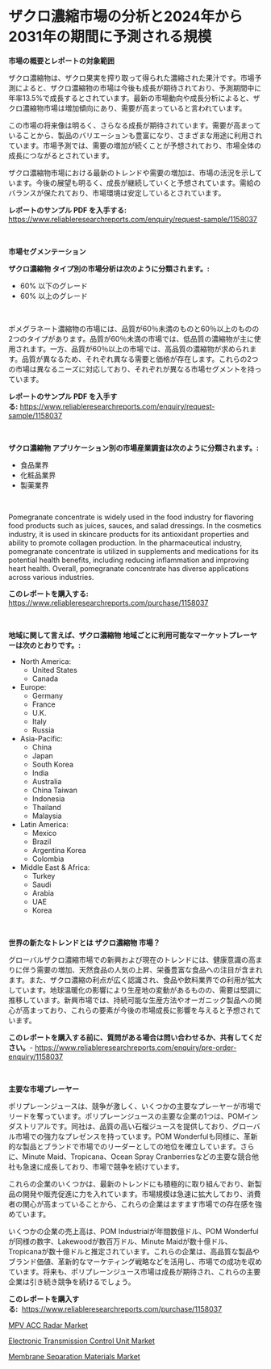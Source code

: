 <p><h1>ザクロ濃縮市場の分析と2024年から2031年の期間に予測される規模</h1></p><p><strong>市場の概要とレポートの対象範囲</strong></p>
<p><p>ザクロ濃縮物は、ザクロ果実を搾り取って得られた濃縮された果汁です。市場予測によると、ザクロ濃縮物の市場は今後も成長が期待されており、予測期間中に年率13.5%で成長するとされています。最新の市場動向や成長分析によると、ザクロ濃縮物市場は増加傾向にあり、需要が高まっていると言われています。</p><p>この市場の将来像は明るく、さらなる成長が期待されています。需要が高まっていることから、製品のバリエーションも豊富になり、さまざまな用途に利用されています。市場予測では、需要の増加が続くことが予想されており、市場全体の成長につながるとされています。</p><p>ザクロ濃縮物市場における最新のトレンドや需要の増加は、市場の活況を示しています。今後の展望も明るく、成長が継続していくと予想されています。需給のバランスが保たれており、市場環境は安定しているとされています。</p></p>
<p><strong>レポートのサンプル PDF を入手する:</strong> <a href="https://www.reliableresearchreports.com/enquiry/request-sample/1158037">https://www.reliableresearchreports.com/enquiry/request-sample/1158037</a></p>
<p>&nbsp;</p>
<p><strong>市場セグメンテーション</strong></p>
<p><strong>ザクロ濃縮物 タイプ別の市場分析は次のように分類されます。:</strong></p>
<p><ul><li>60% 以下のグレード</li><li>60% 以上のグレード</li></ul></p>
<p>&nbsp;</p>
<p><p>ポメグラネート濃縮物の市場には、品質が60％未満のものと60％以上のものの2つのタイプがあります。品質が60％未満の市場では、低品質の濃縮物が主に使用されます。一方、品質が60％以上の市場では、高品質の濃縮物が求められます。品質が異なるため、それぞれ異なる需要と価格が存在します。これらの2つの市場は異なるニーズに対応しており、それぞれが異なる市場セグメントを持っています。</p></p>
<p><strong>レポートのサンプル PDF を入手する:</strong>&nbsp;<a href="https://www.reliableresearchreports.com/enquiry/request-sample/1158037">https://www.reliableresearchreports.com/enquiry/request-sample/1158037</a></p>
<p>&nbsp;</p>
<p><strong> ザクロ濃縮物 アプリケーション別の市場産業調査は次のように分類されます。:</strong></p>
<p><ul><li>食品業界</li><li>化粧品業界</li><li>製薬業界</li></ul></p>
<p>&nbsp;</p>
<p><p>Pomegranate concentrate is widely used in the food industry for flavoring food products such as juices, sauces, and salad dressings. In the cosmetics industry, it is used in skincare products for its antioxidant properties and ability to promote collagen production. In the pharmaceutical industry, pomegranate concentrate is utilized in supplements and medications for its potential health benefits, including reducing inflammation and improving heart health. Overall, pomegranate concentrate has diverse applications across various industries.</p></p>
<p><strong>このレポートを購入する:</strong>&nbsp; <a href="https://www.reliableresearchreports.com/purchase/1158037">https://www.reliableresearchreports.com/purchase/1158037</a></p>
<p>&nbsp;</p>
<p><strong>地域に関して言えば、ザクロ濃縮物 地域ごとに利用可能なマーケットプレーヤーは次のとおりです。:</strong></p>
<p><ul>
    <li>
        North America:
        <ul>
            <li>United States</li>
            <li>Canada</li>
        </ul>
    </li>
    <li>
        Europe:
        <ul>
            <li>Germany</li>
            <li>France</li>
            <li>U.K.</li>
            <li>Italy</li>
            <li>Russia</li>
        </ul>
    </li>
    <li>
        Asia-Pacific:
        <ul>
            <li>China</li>
            <li>Japan</li>
            <li>South Korea</li>
            <li>India</li>
            <li>Australia</li>
            <li>China Taiwan</li>
            <li>Indonesia</li>
            <li>Thailand</li>
            <li>Malaysia</li>
        </ul>
    </li>
    <li>
        Latin America:
        <ul>
            <li>Mexico</li>
            <li>Brazil</li>
            <li>Argentina Korea</li>
            <li>Colombia</li>
        </ul>
    </li>
    <li>
        Middle East & Africa:
        <ul>
            <li>Turkey</li>
            <li>Saudi</li>
            <li>Arabia</li>
            <li>UAE</li>
            <li>Korea</li>
        </ul>
    </li>
    </ul></p>
<p>&nbsp;</p>
<p><strong>世界の新たなトレンドとは ザクロ濃縮物 市場？</strong></p>
<p><p>グローバルザクロ濃縮市場での新興および現在のトレンドには、健康意識の高まりに伴う需要の増加、天然食品の人気の上昇、栄養豊富な食品への注目が含まれます。また、ザクロ濃縮の利点が広く認識され、食品や飲料業界での利用が拡大しています。地球温暖化の影響により生産地の変動があるものの、需要は堅調に推移しています。新興市場では、持続可能な生産方法やオーガニック製品への関心が高まっており、これらの要素が今後の市場成長に影響を与えると予想されています。</p></p>
<p><strong>このレポートを購入する前に、質問がある場合は問い合わせるか、共有してください。</strong>- <a href="https://www.reliableresearchreports.com/enquiry/pre-order-enquiry/1158037">https://www.reliableresearchreports.com/enquiry/pre-order-enquiry/1158037</a></p>
<p>&nbsp;</p>
<p><strong>主要な市場プレーヤー</strong></p>
<p><p>ポリプレーンジュースは、競争が激しく、いくつかの主要なプレーヤーが市場でリードを奪っています。ポリプレーンジュースの主要な企業の1つは、POMインダストリアルです。同社は、品質の高い石榴ジュースを提供しており、グローバル市場での強力なプレゼンスを持っています。POM Wonderfulも同様に、革新的な製品とブランドで市場でのリーダーとしての地位を確立しています。さらに、Minute Maid、Tropicana、Ocean Spray Cranberriesなどの主要な競合他社も急速に成長しており、市場で競争を続けています。</p><p>これらの企業のいくつかは、最新のトレンドにも積極的に取り組んでおり、新製品の開発や販売促進に力を入れています。市場規模は急速に拡大しており、消費者の関心が高まっていることから、これらの企業はますます市場での存在感を強めています。</p><p>いくつかの企業の売上高は、POM Industrialが年間数億ドル、POM Wonderfulが同様の数字、Lakewoodが数百万ドル、Minute Maidが数十億ドル、Tropicanaが数十億ドルと推定されています。これらの企業は、高品質な製品やブランド価値、革新的なマーケティング戦略などを活用し、市場での成功を収めています。将来も、ポリプレーンジュース市場は成長が期待され、これらの主要企業は引き続き競争を続けるでしょう。</p></p>
<p><strong>このレポートを購入する:</strong>&nbsp;&nbsp;<a href="https://www.reliableresearchreports.com/purchase/1158037">https://www.reliableresearchreports.com/purchase/1158037</a></p>
<p><p><a href="https://view.publitas.com/reportprime-1/mpv-acc-radar-market-size-market-trends-and-growth-outlook-forecasted-for-period-from-2023-to-2030/">MPV ACC Radar Market</a></p><p><a href="https://view.publitas.com/reportprime-1/electronic-transmission-control-unit-market-research-report-the-key-to-successful-business-strategy-forecasted-for-period-from-2023-2030/">Electronic Transmission Control Unit Market</a></p><p><a href="https://github.com/Sinjinluong3e0awx2m195k76/Market-Research-Report-List-1/blob/main/membrane-separation-materials-market.md">Membrane Separation Materials Market</a></p></p>